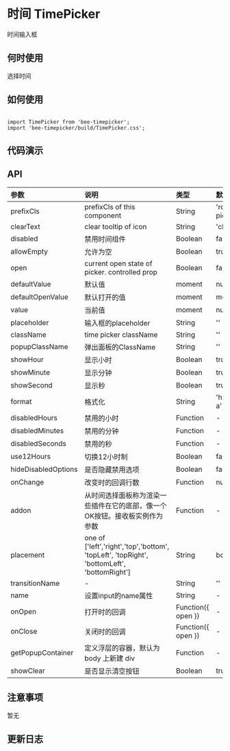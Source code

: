 # 时间 TimePicker

时间输入框

## 何时使用

选择时间
## 如何使用

```

import TimePicker from 'bee-timepicker';
import 'bee-timepicker/build/TimePicker.css';

```

## 代码演示

## API

|参数|说明|类型|默认值|
|:---|:-----|:----|:------|
|prefixCls|prefixCls of this component|String|'rc-time-picker'|
|clearText|clear tooltip of icon|String|'clear'|
|disabled|禁用时间组件|Boolean|false|
|allowEmpty|允许为空|Boolean|true|
|open|current open state of picker. controlled prop|Boolean|false|
|defaultValue|默认值|moment|null|
|defaultOpenValue|默认打开的值|moment|moment()|
|value|当前值|moment|null|
|placeholder|输入框的placeholder|String|''|
|className|time picker className|String|''|
|popupClassName|弹出面板的ClassName|String|''|
|showHour|显示小时|Boolean|true|
|showMinute|显示分钟|Boolean|true|
|showSecond|显示秒|Boolean|true|
|format|格式化|String|'h:mm:ss a'|
|disabledHours|禁用的小时|Function|-|
|disabledMinutes|禁用的分钟|Function|-|
|disabledSeconds|禁用的秒|Function|-|
|use12Hours|切换12小时制|Boolean|false|
|hideDisabledOptions|是否隐藏禁用选项|Boolean|false|
|onChange|改变时的回调行数|Function|null|
|addon|从时间选择面板称为渲染一些插件在它的底部，像一个OK按钮。接收板实例作为参数|Function|-|
|placement|one of ['left','right','top','bottom', 'topLeft', 'topRight', 'bottomLeft', 'bottomRight']|String|bottomLeft|
|transitionName|-|String|''|
|name|设置input的name属性|String|-|
|onOpen|打开时的回调|Function({ open })|-|
|onClose|关闭时的回调|Function({ open })|-|
|getPopupContainer|定义浮层的容器，默认为 body 上新建 div|Function|-|
|showClear|是否显示清空按钮|Boolean|true|

## 注意事项

暂无

## 更新日志
